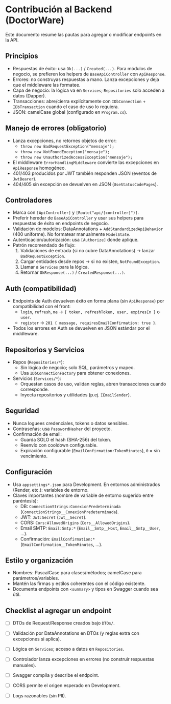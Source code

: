 # Contribución al Backend (DoctorWare)

Este documento resume las pautas para agregar o modificar endpoints en la API.

## Principios
- Respuestas de éxito: usa `Ok(...)` / `Created(...)`. Para módulos de negocio, se prefieren los helpers de `BaseApiController` con `ApiResponse`.
- Errores: no construyas respuestas a mano. Lanza excepciones y deja que el middleware las formatee.
- Capa de negocio: la lógica va en `Services`; `Repositories` solo acceden a datos (Dapper).
- Transacciones: abre/cierra explícitamente con `IDbConnection` + `IDbTransaction` cuando el caso de uso lo requiera.
- JSON: camelCase global (configurado en `Program.cs`).

## Manejo de errores (obligatorio)
- Lanza excepciones, no retornes objetos de error:
  - `throw new BadRequestException("mensaje");`
  - `throw new NotFoundException("mensaje");`
  - `throw new UnauthorizedAccessException("mensaje");`
- El middleware `ErrorHandlingMiddleware` convierte las excepciones en `ApiResponse` homogéneo.
- 401/403 producidos por JWT también responden JSON (eventos de `JwtBearer`).
- 404/405 sin excepción se devuelven en JSON (`UseStatusCodePages`).

## Controladores
- Marca con `[ApiController]` y `[Route("api/[controller]")]`.
- Preferir heredar de `BaseApiController` y usar sus helpers para respuestas de éxito en endpoints de negocio.
- Validación de modelos: DataAnnotations + `AddStandardizedApiBehavior` (400 uniforme). No formatear manualmente `ModelState`.
- Autenticación/autorización: usa `[Authorize]` donde aplique.
- Patrón recomendado de flujo:
  1. Validaciones de entrada (si no cubre DataAnnotations) → lanzar `BadRequestException`.
  2. Cargar entidades desde repos → si no existen, `NotFoundException`.
  3. Llamar a `Services` para la lógica.
  4. Retornar `OkResponse(...)` / `CreatedResponse(...)`.

## Auth (compatibilidad)
- Endpoints de Auth devuelven éxito en forma plana (sin `ApiResponse`) por compatibilidad con el front:
  - `login`, `refresh`, `me` → `{ token, refreshToken, user, expiresIn }` o `user`.
  - `register` → `201 { message, requiresEmailConfirmation: true }`.
- Todos los errores en Auth se devuelven en JSON estándar por el middleware.

## Repositorios y Servicios
- Repos (`Repositories/*`):
  - Sin lógica de negocio; solo SQL, parámetros y mapeo.
  - Usa `IDbConnectionFactory` para obtener conexiones.
- Servicios (`Services/*`):
  - Orquestan casos de uso, validan reglas, abren transacciones cuando corresponde.
  - Inyecta repositorios y utilidades (p.ej. `IEmailSender`).

## Seguridad
- Nunca loguees credenciales, tokens o datos sensibles.
- Contraseñas: usa `PasswordHasher` del proyecto.
- Confirmación de email:
  - Guarda SOLO el hash (SHA-256) del token.
  - Reenvío con cooldown configurable.
  - Expiración configurable (`EmailConfirmation:TokenMinutes`), `0` = sin vencimiento.

## Configuración
- Usa `appsettings*.json` para Development. En entornos administrados (Render, etc.): variables de entorno.
- Claves importantes (nombre de variable de entorno sugerido entre paréntesis):
  - DB: `ConnectionStrings:ConexionPredeterminada` (`ConnectionStrings__ConexionPredeterminada`).
  - JWT: `Jwt:Secret` (`Jwt__Secret`).
  - CORS: `Cors:AllowedOrigins` (`Cors__AllowedOrigins`).
  - Email SMTP: `Email:Smtp:*` (`Email__Smtp__Host`, `Email__Smtp__User`, ...).
  - Confirmación: `EmailConfirmation:*` (`EmailConfirmation__TokenMinutes`, ...).

## Estilo y organización
- Nombres: PascalCase para clases/métodos; camelCase para parámetros/variables.
- Mantén las firmas y estilos coherentes con el código existente.
- Documenta endpoints con `<summary>` y tipos en Swagger cuando sea útil.

## Checklist al agregar un endpoint
- [ ] DTOs de Request/Response creados bajo `DTOs/`.
- [ ] Validación por DataAnnotations en DTOs (y reglas extra con excepciones si aplica).
- [ ] Lógica en `Services`; acceso a datos en `Repositories`.
- [ ] Controlador lanza excepciones en errores (no construir respuestas manuales).
- [ ] Swagger compila y describe el endpoint.
- [ ] CORS permite el origen esperado en Development.
- [ ] Logs razonables (sin PII).

